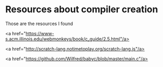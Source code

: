 # Resources about compiler creation
<p> Those are the resources I found </p>

<a href="https://www-s.acm.illinois.edu/webmonkeys/book/c_guide/2.5.html"/a>

<a href="http://scratch-lang.notimetoplay.org/scratch-lang.js"/a>

<a href="https://github.com/Wilfred/babyc/blob/master/main.c"/a>
